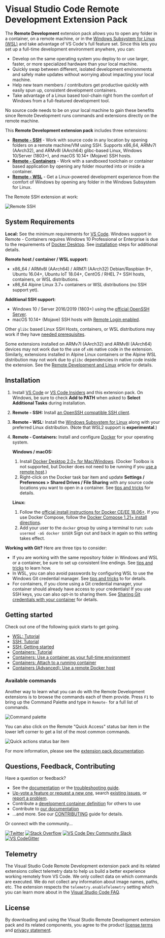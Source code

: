 # Visual Studio Code Remote Development Extension Pack

The **Remote Development** extension pack allows you to open any folder in a container, on a remote machine, or in the [Windows Subsystem for Linux (WSL)](https://docs.microsoft.com/en-us/windows/wsl) and take advantage of VS Code's full feature set. Since this lets you set up a full-time development environment anywhere, you can:

- Develop on the same operating system you deploy to or use larger, faster, or more specialized hardware than your local machine.
- Quickly swap between different, isolated development environments and safely make updates without worrying about impacting your local machine.
- Help new team members / contributors get productive quickly with easily spun up, consistent development containers.
- Take advantage of a Linux based tool-chain right from the comfort of Windows from a full-featured development tool.

No source code needs to be on your local machine to gain these benefits since Remote Development runs commands and extensions directly on the remote machine.

This **Remote Development extension pack** includes three extensions:

- **[Remote - SSH](https://aka.ms/vscode-remote/download/ssh)** - Work with source code in any location by opening folders on a remote machine/VM using SSH. Supports x86_64, ARMv7l (AArch32), and ARMv8l (AArch64) glibc-based Linux, Windows 10/Server (1803+), and macOS 10.14+ (Mojave) SSH hosts.
- **[Remote - Containers](https://aka.ms/vscode-remote/download/containers)** - Work with a sandboxed toolchain or container based application by opening any folder mounted into or inside a container.
- **[Remote - WSL](https://aka.ms/vscode-remote/download/wsl)** - Get a Linux-powered development experience from the comfort of Windows by opening any folder in the Windows Subsystem for Linux.

The Remote SSH extension at work:

![Remote SSH](https://microsoft.github.io/vscode-remote-release/images/ssh-readme.gif)

## System Requirements

**Local:** See the minimum requirements for [VS Code](https://code.visualstudio.com/docs/supporting/requirements). Windows support in Remote - Containers requires Windows 10 Professional or Enterprise is due to the requirements of [Docker Desktop](https://www.docker.com/products/docker-desktop). See [installation](#installation) steps for additional details.

**Remote host / container / WSL support:**

- x86_64 / ARMv8l (AArch64) / ARM7l (AArch32) Debian/Raspbian 9+, Ubuntu 16.04+, Ubuntu IoT 18.04+, CentOS / RHEL 7+ SSH hosts, containers, or WSL distributions.
- x86_64 Alpine Linux 3.7+ containers or WSL distributions (no SSH support yet).

**Additional SSH support:**

- Windows 10 / Server 2016/2019 (1803+) using the [official OpenSSH Server](https://docs.microsoft.com/windows-server/administration/openssh/openssh_install_firstuse).
- macOS 10.14+ (Mojave) SSH hosts with [Remote Login enabled](https://support.apple.com/guide/mac-help/allow-a-remote-computer-to-access-your-mac-mchlp1066/mac).

Other `glibc` based Linux SSH Hosts, containers, or WSL distributions may work if they have [needed prerequisites](https://aka.ms/vscode-remote/linux).

Some extensions installed on ARMv7l (AArch32) and ARMv8l (AArch64) devices may not work due to the use of `x86` native code in the extension. Similarly, extensions installed in Alpine Linux containers or the Alpine WSL distribution may not work due to `glibc` dependencies in native code inside the extension. See the [Remote Development and Linux](https://aka.ms/vscode-remote/linux) article for details.

## Installation

1. Install [VS Code](https://code.visualstudio.com) or [VS Code Insiders](https://code.visualstudio.com/insiders) and this extension pack.  On Windows, be sure to check  **Add to PATH** when asked to **Select Additional Tasks** during installation.

2. **Remote - SSH:** Install [an OpenSSH compatible SSH client](https://aka.ms/vscode-remote/ssh/supported-clients).

3. **Remote - WSL:** Install the [Windows Subsystem for Linux](https://docs.microsoft.com/en-us/windows/wsl/install-win10) along with your preferred Linux distribution. (Note that WSL2 support is **experimental**.)

4. **Remote - Containers:** Install and configure [Docker](https://www.docker.com/get-started) for your operating system.

   **Windows / macOS:**
    1. Install [Docker Desktop 2.0+ for Mac/Windows](https://www.docker.com/products/docker-desktop). (Docker Toolbox is not supported, but Docker does not need to be running if you [use a remote host](https://aka.ms/vscode-remote/containers/remote-host).)
    2. Right-click on the Docker task bar item and update **Settings / Preferences > Shared Drives / File Sharing** with any source code locations you want to open in a container. See [tips and tricks](https://aka.ms/vscode-remote/containers/troubleshooting) for details.

    **Linux:**
    1. Follow the [official install instructions for Docker CE/EE 18.06+](https://docs.docker.com/install/#supported-platforms). If you use Docker Compose, follow the [Docker Compose 1.21+ install directions](https://docs.docker.com/compose/install/).
    2. Add your user to the `docker` group by using a terminal to run: `sudo usermod -aG docker $USER` Sign out and back in again so this setting takes effect.

**Working with Git?** Here are three tips to consider:

- If you are working with the same repository folder in Windows and WSL or a container, be sure to set up consistent line endings. See [tips and tricks](https://aka.ms/vscode-remote/containers/troubleshooting/crlf) to learn how.
- In WSL, you can also avoid passwords by configuring WSL to use the Windows Git credential manager. See [tips and tricks](https://aka.ms/vscode-remote/wsl/troubleshooting/cred-manager) to for details.
- For containers, if you clone using a Git credential manager, your container should already have access to your credentials! If you use SSH keys, you can also opt-in to sharing them. See [Sharing Git credentials with your container](https://aka.ms/vscode-remote/containers/git) for details.

## Getting started

Check out one of the following quick starts to get going.

- [WSL: Tutorial](https://aka.ms/vscode-remote/wsl/tutorial)
- [SSH: Tutorial](https://aka.ms/vscode-remote/ssh/tutorial)
- [SSH: Getting started](https://aka.ms/vscode-remote/ssh/getting-started)
- [Containers: Tutorial](https://aka.ms/vscode-remote/containers/tutorial)
- [Containers: Use a container as your full-time environment](https://aka.ms/vscode-remote/containers/getting-started/open)
- [Containers: Attach to a running container](https://aka.ms/vscode-remote/containers/getting-started/attach)
- [Containers (Advanced): Use a remote Docker host](https://aka.ms/vscode-remote/containers/remote-host)

### Available commands

Another way to learn what you can do with the Remote Development extensions is to browse the commands each of them provide. Press `F1` to bring up the Command Palette and type in `Remote-` for a full list of commands.

![Command palette](https://microsoft.github.io/vscode-remote-release/images/remote-command-palette.png)

You can also click on the Remote "Quick Access" status bar item in the lower left corner to get a list of the most common commands.

![Quick actions status bar item](https://microsoft.github.io/vscode-remote-release/images/remote-dev-status-bar.png)

For more information, please see the [extension pack documentation](https://aka.ms/vscode-remote).

## Questions, Feedback, Contributing

Have a question or feedback?

- See the [documentation](https://aka.ms/vscode-remote) or the [troubleshooting guide](https://aka.ms/vscode-remote/troubleshooting).
- [Up-vote a feature or request a new one](https://aka.ms/vscode-remote/feature-requests), search [existing issues](https://aka.ms/vscode-remote/issues), or [report a problem](https://aka.ms/vscode-remote/issues/new).
- Contribute a [development container definition](https://aka.ms/vscode-dev-containers) for others to use
- Contribute to [our documentation](https://github.com/Microsoft/vscode-docs)
- ...and more. See our [CONTRIBUTING](https://aka.ms/vscode-remote/contributing) guide for details.

Or connect with the community...

[![Twitter](https://microsoft.github.io/vscode-remote-release/images/Twitter_Social_Icon_24x24.png)](https://aka.ms/vscode-remote/twitter) [![Stack Overflow](https://microsoft.github.io/vscode-remote-release/images/so-image-24x24.png)](https://stackoverflow.com/questions/tagged/vscode) [![VS Code Dev Community Slack](https://microsoft.github.io/vscode-remote-release/images/Slack_Mark-24x24.png)](https://aka.ms/vscode-dev-community) [![VS CodeGitter](https://microsoft.github.io/vscode-remote-release/images/gitter-icon-24x24.png)](https://gitter.im/Microsoft/vscode)

## Telemetry

The Visual Studio Code Remote Development extension pack and its related extensions collect telemetry data to help us build a better experience working remotely from VS Code. We only collect data on which commands are executed. We do not collect any information about image names, paths, etc. The extension respects the `telemetry.enableTelemetry` setting which you can learn more about in the [Visual Studio Code FAQ](https://aka.ms/vscode-remote/telemetry).

## License

By downloading and using the Visual Studio Remote Development extension pack and its related components, you agree to the product [license terms](https://go.microsoft.com/fwlink/?linkid=2077057) and [privacy statement](https://www.microsoft.com/en-us/privacystatement/EnterpriseDev/default.aspx).
